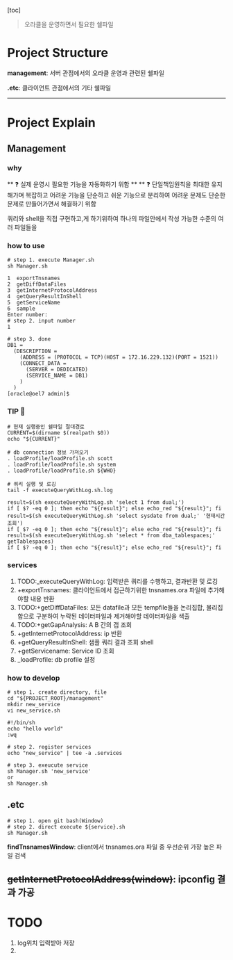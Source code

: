 [toc]

> 오라클을 운영하면서 필요한 쉘파일

# Project Structure
__management__: 서버 관점에서의 오라클 운영과 관련된 쉘파일

__.etc__: 클라이언트 관점에서의 기타 쉘파일

---

# Project Explain
## Management
### why 
** ❓ 실제 운영시 필요한 기능을 자동화하기 위함 **
** ❓ 단일책임원칙을 최대한 유지해가며 복잡하고 어려운 기능을 단순하고 쉬운 기능으로 분리하여 어려운 문제도 단순한 문제로 만들어가면서 해결하기  위함

쿼리와 shell을  직접 구현하고,게 하기위하여 하나의 파일안에서 작성 가능한 수준의 여러 파일들을 

### how to use
```shell
# step 1. execute Manager.sh
sh Manager.sh

1  exportTnsnames
2  getDiffDataFiles
3  getInternetProtocolAddress
4  getQueryResultInShell
5  getServiceName
6  sample
Enter number:
# step 2. input number
1

# step 3. done
DB1 = 
  (DESCRIPTION =
    (ADDRESS = (PROTOCOL = TCP)(HOST = 172.16.229.132)(PORT = 1521))
    (CONNECT_DATA =
      (SERVER = DEDICATED)
      (SERVICE_NAME = DB1)
    )
  )
[oracle@oel7 admin]$ 
```
### TIP 🎁
```shell
# 현재 실행중인 쉘파일 절대경로
CURRENT=$(dirname $(realpath $0))
echo "${CURRENT}"

# db connection 정보 가져오기
. loadProfile/loadProfile.sh scott
. loadProfile/loadProfile.sh system
. loadProfile/loadProfile.sh ${WHO}

# 쿼리 실행 및 로깅
tail -f executeQueryWithLog.sh.log

result=$(sh executeQueryWithLog.sh 'select 1 from dual;')
if [ $? -eq 0 ]; then echo "${result}"; else echo_red "${result}"; fi
result=$(sh executeQueryWithLog.sh 'select sysdate from dual;' '현재시간 조회')
if [ $? -eq 0 ]; then echo "${result}"; else echo_red "${result}"; fi
result=$(sh executeQueryWithLog.sh 'select * from dba_tablespaces;' getTablespaces)
if [ $? -eq 0 ]; then echo "${result}"; else echo_red "${result}"; fi
```
### services
1. TODO:_executeQueryWithLog: 입력받은 쿼리를 수행하고, 결과반환 및 로깅
1. +exportTnsnames: 클라이언트에서 접근하기위한 tnsnames.ora 파일에 추가해야할 내용 반환
1. TODO:+getDiffDataFiles: 모든 datafile과 모든 tempfile들을 논리집합, 물리집합으로 구분하여 누락된 데이터파일과 제거해야할 데이터파일을 색출
1. TODO:+getGapAnalysis: A B 간의 갭 조회
1. +getInternetProtocolAddress: ip 반환
1. +getQueryResultInShell: 샘플 쿼리 결과 조회 shell
1. +getServicename: Service ID 조회
1. _loadProfile: db profile 설정

### how to develop
```shell
# step 1. create directory, file
cd "${PROJECT_ROOT}/management"
mkdir new_service
vi new_service.sh

#!/bin/sh
echo "hello world"
:wq

# step 2. register services
echo "new_service" | tee -a .services

# step 3. exeucute service
sh Manager.sh 'new_service'
or
sh Manager.sh
```

## .etc
```shell
# step 1. open git bash(Window)
# step 2. direct execute ${service}.sh
sh Manager.sh
```
**findTnsnamesWindow**: client에서 tnsnames.ora 파일 중 우선순위 가장 높은 파일 검색

**~~getInternetProtocolAddress(window)~~**: ipconfig 결과 가공
---
# TODO
1. log위치 입력받아 저장
2. 